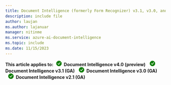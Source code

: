 ```yaml
---
title: Document Intelligence (formerly Form Recognizer) v3.1, v3.0, and v2.1 content
description: include file
author: laujan
ms.author: lajanuar
manager: nitinme
ms.service: azure-ai-document-intelligence
ms.topic: include
ms.date: 11/15/2023
---
```


**This article applies to:**![checkmark](../media/yes-icon.png) **Document Intelligence v4.0 (preview)** ![checkmark](../media/yes-icon.png) **Document Intelligence v3.1 (GA)** ![checkmark](../media/yes-icon.png) **Document Intelligence v3.0 (GA)** ![ checkmark](../media/yes-icon.png) **Document Intelligence v2.1 (GA)**
